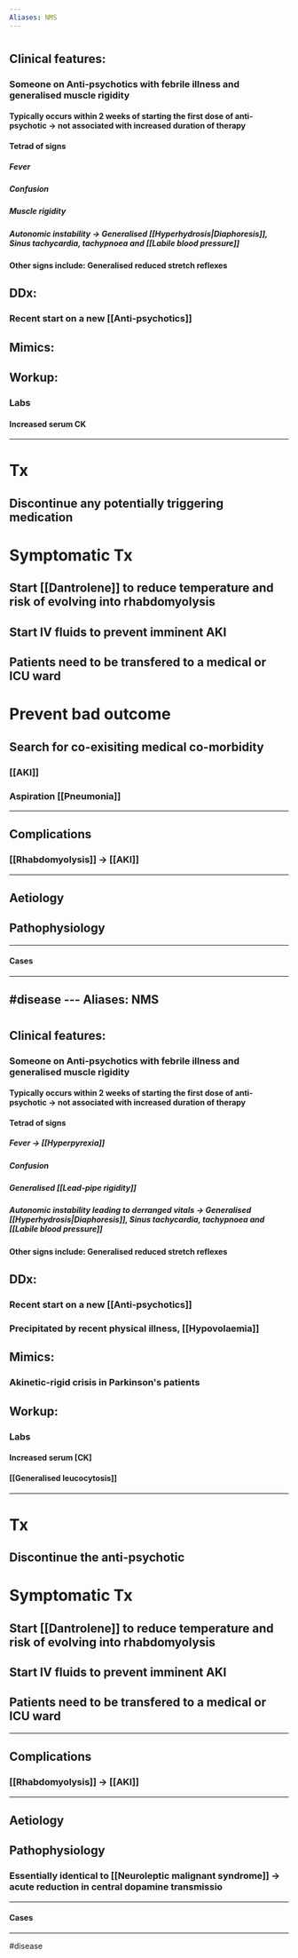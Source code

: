 ```yaml
---
Aliases: NMS
---
```

# 
## Clinical features:
### Someone on Anti-psychotics with febrile illness and generalised muscle rigidity
#### Typically occurs within 2 weeks of starting the first dose of anti-psychotic -> **not associated with increased duration of therapy**
#### Tetrad of signs
##### Fever
##### Confusion
##### Muscle rigidity
##### Autonomic instability -> Generalised [[Hyperhydrosis|Diaphoresis]], Sinus tachycardia, tachypnoea and [[Labile blood pressure]]
#### Other signs include: Generalised reduced stretch reflexes
## DDx:
### Recent start on a new [[Anti-psychotics]]
## Mimics:
###
## Workup:
### Labs
#### Increased serum CK

---
# Tx
## Discontinue any potentially triggering medication

# Symptomatic Tx
## Start [[Dantrolene]] to reduce temperature and risk of evolving into rhabdomyolysis
## Start IV fluids to prevent imminent AKI
## Patients need to be transfered to a medical or ICU ward  
# Prevent bad outcome
## Search for co-exisiting medical co-morbidity
### [[AKI]]
### Aspiration [[Pneumonia]]

---
## Complications
### [[Rhabdomyolysis]] -> [[AKI]]

---
## Aetiology
## Pathophysiology

---
#### Cases


---
#disease ---
Aliases: NMS
---
# 
## Clinical features:
### Someone on Anti-psychotics with febrile illness and generalised muscle rigidity
#### Typically occurs within 2 weeks of starting the first dose of anti-psychotic -> **not associated with increased duration of therapy**
#### Tetrad of signs
##### Fever -> [[Hyperpyrexia]]
##### Confusion
##### Generalised [[Lead-pipe rigidity]] 
##### Autonomic instability leading to derranged vitals -> Generalised [[Hyperhydrosis|Diaphoresis]], Sinus tachycardia, tachypnoea and [[Labile blood pressure]]
#### Other signs include: Generalised reduced stretch reflexes
## DDx:
### Recent start on a new [[Anti-psychotics]]
### Precipitated by recent physical illness, [[Hypovolaemia]]
## Mimics:
### Akinetic-rigid crisis in Parkinson's patients
## Workup:
### Labs
#### Increased serum [CK]
#### [[Generalised leucocytosis]]

---
# Tx
## Discontinue the anti-psychotic

# Symptomatic Tx
## Start [[Dantrolene]] to reduce temperature and risk of evolving into rhabdomyolysis
## Start IV fluids to prevent imminent AKI
## Patients need to be transfered to a medical or ICU ward  

---
## Complications
### [[Rhabdomyolysis]] -> [[AKI]]

---
## Aetiology
## Pathophysiology
### Essentially identical to [[Neuroleptic malignant syndrome]] -> acute reduction in central dopamine transmissio

---
#### Cases


---
#disease 
